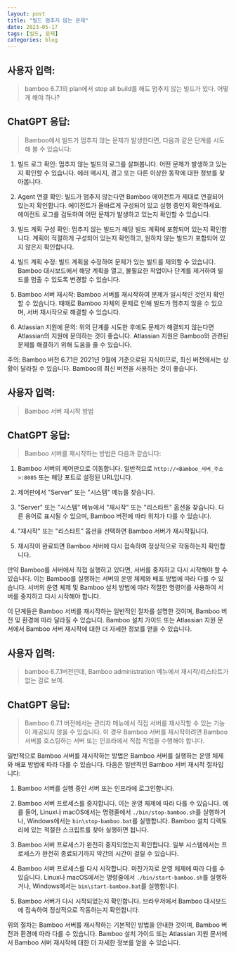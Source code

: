 ```yaml
---
layout: post
title: "빌드 멈추지 않는 문제"
date: 2023-05-17
tags: [빌드, 문제]
categories: blog
---
```


## 사용자 입력:
> bamboo 6.7.1의 plan에서 stop all build를 해도 멈추지 않는 빌드가 있다. 어떻게 해야 하나?

## ChatGPT 응답:
> Bamboo에서 빌드가 멈추지 않는 문제가 발생한다면, 다음과 같은 단계를 시도해 볼 수 있습니다:

1. 빌드 로그 확인: 멈추지 않는 빌드의 로그를 살펴봅니다. 어떤 문제가 발생하고 있는지 확인할 수 있습니다. 에러 메시지, 경고 또는 다른 이상한 동작에 대한 정보를 찾아봅니다.

2. Agent 연결 확인: 빌드가 멈추지 않는다면 Bamboo 에이전트가 제대로 연결되어 있는지 확인합니다. 에이전트가 올바르게 구성되어 있고 실행 중인지 확인하세요. 에이전트 로그를 검토하여 어떤 문제가 발생하고 있는지 확인할 수 있습니다.

3. 빌드 계획 구성 확인: 멈추지 않는 빌드가 해당 빌드 계획에 포함되어 있는지 확인합니다. 계획이 적절하게 구성되어 있는지 확인하고, 원하지 않는 빌드가 포함되어 있지 않은지 확인합니다.

4. 빌드 계획 수정: 빌드 계획을 수정하여 문제가 있는 빌드를 제외할 수 있습니다. Bamboo 대시보드에서 해당 계획을 열고, 불필요한 작업이나 단계를 제거하여 빌드를 멈출 수 있도록 변경할 수 있습니다.

5. Bamboo 서버 재시작: Bamboo 서버를 재시작하여 문제가 일시적인 것인지 확인할 수 있습니다. 때때로 Bamboo 자체의 문제로 인해 빌드가 멈추지 않을 수 있으며, 서버 재시작으로 해결할 수 있습니다.

6. Atlassian 지원에 문의: 위의 단계를 시도한 후에도 문제가 해결되지 않는다면 Atlassian의 지원에 문의하는 것이 좋습니다. Atlassian 지원은 Bamboo와 관련된 문제를 해결하기 위해 도움을 줄 수 있습니다.

주의: Bamboo 버전 6.7.1은 2021년 9월에 기준으로된 지식이므로, 최신 버전에서는 상황이 달라질 수 있습니다. Bamboo의 최신 버전을 사용하는 것이 좋습니다.

## 사용자 입력:
> Bamboo 서버 재시작 방법

## ChatGPT 응답:
> Bamboo 서버를 재시작하는 방법은 다음과 같습니다:

1. Bamboo 서버의 제어판으로 이동합니다. 일반적으로 `http://<Bamboo_서버_주소>:8085` 또는 해당 포트로 설정된 URL입니다.

2. 제어판에서 "Server" 또는 "시스템" 메뉴를 찾습니다.

3. "Server" 또는 "시스템" 메뉴에서 "재시작" 또는 "리스타트" 옵션을 찾습니다. 다른 용어로 표시될 수 있으며, Bamboo 버전에 따라 위치가 다를 수 있습니다.

4. "재시작" 또는 "리스타트" 옵션을 선택하면 Bamboo 서버가 재시작됩니다.

5. 재시작이 완료되면 Bamboo 서버에 다시 접속하여 정상적으로 작동하는지 확인합니다.

만약 Bamboo를 서버에서 직접 실행하고 있다면, 서버를 중지하고 다시 시작해야 할 수 있습니다. 이는 Bamboo를 실행하는 서버의 운영 체제와 배포 방법에 따라 다를 수 있습니다. 서버의 운영 체제 및 Bamboo 설치 방법에 따라 적절한 명령어를 사용하여 서버를 중지하고 다시 시작해야 합니다.

이 단계들은 Bamboo 서버를 재시작하는 일반적인 절차를 설명한 것이며, Bamboo 버전 및 환경에 따라 달라질 수 있습니다. Bamboo 설치 가이드 또는 Atlassian 지원 문서에서 Bamboo 서버 재시작에 대한 더 자세한 정보를 얻을 수 있습니다.

## 사용자 입력:
> bamboo 6.7.1버전인데, Bamboo administration 메뉴에서 재시작/리스타트가 없는 걸로 보여.

## ChatGPT 응답:
> Bamboo 6.7.1 버전에서는 관리자 메뉴에서 직접 서버를 재시작할 수 있는 기능이 제공되지 않을 수 있습니다. 이 경우 Bamboo 서버를 재시작하려면 Bamboo 서버를 호스팅하는 서버 또는 인프라에서 직접 작업을 수행해야 합니다.

일반적으로 Bamboo 서버를 재시작하는 방법은 Bamboo 서버를 실행하는 운영 체제와 배포 방법에 따라 다를 수 있습니다. 다음은 일반적인 Bamboo 서버 재시작 절차입니다:

1. Bamboo 서버를 실행 중인 서버 또는 인프라에 로그인합니다.

2. Bamboo 서버 프로세스를 중지합니다. 이는 운영 체제에 따라 다를 수 있습니다. 예를 들어, Linux나 macOS에서는 명령줄에서 `./bin/stop-bamboo.sh`를 실행하거나, Windows에서는 `bin\stop-bamboo.bat`를 실행합니다. Bamboo 설치 디렉토리에 있는 적절한 스크립트를 찾아 실행하면 됩니다.

3. Bamboo 서버 프로세스가 완전히 중지되었는지 확인합니다. 일부 시스템에서는 프로세스가 완전히 종료되기까지 약간의 시간이 걸릴 수 있습니다.

4. Bamboo 서버 프로세스를 다시 시작합니다. 마찬가지로 운영 체제에 따라 다를 수 있습니다. Linux나 macOS에서는 명령줄에서 `./bin/start-bamboo.sh`를 실행하거나, Windows에서는 `bin\start-bamboo.bat`를 실행합니다.

5. Bamboo 서버가 다시 시작되었는지 확인합니다. 브라우저에서 Bamboo 대시보드에 접속하여 정상적으로 작동하는지 확인합니다.

위의 절차는 Bamboo 서버를 재시작하는 기본적인 방법을 안내한 것이며, Bamboo 버전과 환경에 따라 다를 수 있습니다. Bamboo 설치 가이드 또는 Atlassian 지원 문서에서 Bamboo 서버 재시작에 대한 더 자세한 정보를 얻을 수 있습니다.

